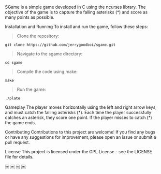 
SGame is a simple game developed in C using the ncurses library. The objective of the game is to capture the falling asterisks (*) and score as many points as possible.

Installation and Running
To install and run the game, follow these steps:

>Clone the repository:  


```git clone https://github.com/jerrygoodboi/sgame.git```
>Navigate to the sgame directory:




```cd sgame```
>Compile the code using make:

```make```
>Run the game:

```./plate```


Gameplay
The player moves horizontally using the left and right arrow keys, and must catch the falling asterisks (\*). Each time the player successfully catches an asterisk, they score one point. If the player misses to catch (*) the game ends.

Contributing
Contributions to this project are welcome! If you find any bugs or have any suggestions for improvement, please open an issue or submit a pull request.

License
This project is licensed under the GPL License - see the LICENSE file for details.

￼
￼
￼
￼

